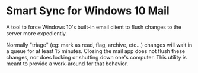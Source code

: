 # Smart Sync for Windows 10 Mail
A tool to force Windows 10's built-in email client to flush changes to the server more expediently.

Normally "triage" (eg: mark as read, flag, archive, etc...) changes will wait in a queue for at least 15 minutes. 
Closing the mail app does not flush these changes, nor does locking or shutting down one's computer.
This utility is meant to provide a work-around for that behavior.